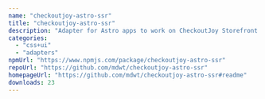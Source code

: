 ```yaml
---
name: "checkoutjoy-astro-ssr"
title: "checkoutjoy-astro-ssr"
description: "Adapter for Astro apps to work on CheckoutJoy Storefront."
categories:
  - "css+ui"
  - "adapters"
npmUrl: "https://www.npmjs.com/package/checkoutjoy-astro-ssr"
repoUrl: "https://github.com/mdwt/checkoutjoy-astro-ssr"
homepageUrl: "https://github.com/mdwt/checkoutjoy-astro-ssr#readme"
downloads: 23
---
```

